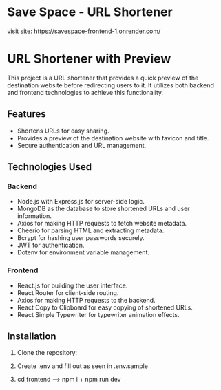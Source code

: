 # Save Space - URL Shortener
visit site: https://savespace-frontend-1.onrender.com/
# URL Shortener with Preview

This project is a URL shortener that provides a quick preview of the destination website before redirecting users to it. It utilizes both backend and frontend technologies to achieve this functionality.

## Features

- Shortens URLs for easy sharing.
- Provides a preview of the destination website with favicon and title.
- Secure authentication and URL management.

## Technologies Used

### Backend
- Node.js with Express.js for server-side logic.
- MongoDB as the database to store shortened URLs and user information.
- Axios for making HTTP requests to fetch website metadata.
- Cheerio for parsing HTML and extracting metadata.
- Bcrypt for hashing user passwords securely.
- JWT for authentication.
- Dotenv for environment variable management.

### Frontend
- React.js for building the user interface.
- React Router for client-side routing.
- Axios for making HTTP requests to the backend.
- React Copy to Clipboard for easy copying of shortened URLs.
- React Simple Typewriter for typewriter animation effects.

## Installation

1. Clone the repository:

2. Create .env and fill out as seen in .env.sample

3. cd frontend --> npm i + npm run dev
